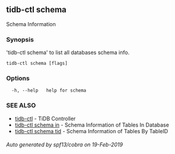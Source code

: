 ## tidb-ctl schema

Schema Information

### Synopsis


'tidb-ctl schema' to list all databases schema info.

```
tidb-ctl schema [flags]
```

### Options

```
  -h, --help   help for schema
```

### SEE ALSO
* [tidb-ctl](tidb-ctl.md)	 - TiDB Controller
* [tidb-ctl schema in](tidb-ctl_schema_in.md)	 - Schema Information of Tables In Database
* [tidb-ctl schema tid](tidb-ctl_schema_tid.md)	 - Schema Information of Tables By TableID

###### Auto generated by spf13/cobra on 19-Feb-2019
